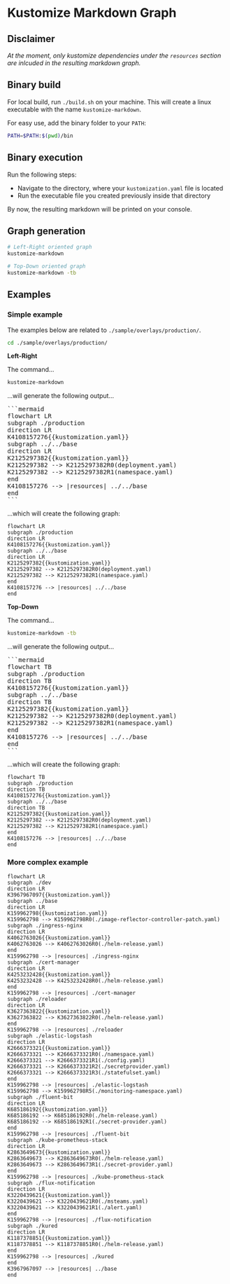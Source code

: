 # Kustomize Markdown Graph

## Disclaimer

*At the moment, only kustomize dependencies under the `resources` section are inlcuded in the resulting markdown graph.*

## Binary build

For local build, run `./build.sh` on your machine. This will create a linux executable with the name `kustomize-markdown`.

For easy use, add the binary folder to your `PATH`:
```sh
PATH=$PATH:$(pwd)/bin
```

## Binary execution

Run the following steps:
* Navigate to the directory, where your `kustomization.yaml` file is located
* Run the executable file you created previously inside that directory

By now, the resulting markdown will be printed on your console.

## Graph generation

```sh
# Left-Right oriented graph
kustomize-markdown

# Top-Down oriented graph
kustomize-markdown -tb
```

## Examples

### Simple example
The examples below are related to `./sample/overlays/production/`.

```sh
cd ./sample/overlays/production/
```

**Left-Right**

The command...

```sh
kustomize-markdown
```

...will generate the following output...

<pre>
```mermaid
flowchart LR
subgraph ./production
direction LR
K4108157276{{kustomization.yaml}}
subgraph ../../base
direction LR
K2125297382{{kustomization.yaml}}
K2125297382 --> K2125297382R0(deployment.yaml)
K2125297382 --> K2125297382R1(namespace.yaml)
end
K4108157276 --> |resources| ../../base
end
```
</pre>

...which will create the following graph:

```mermaid
flowchart LR
subgraph ./production
direction LR
K4108157276{{kustomization.yaml}}
subgraph ../../base
direction LR
K2125297382{{kustomization.yaml}}
K2125297382 --> K2125297382R0(deployment.yaml)
K2125297382 --> K2125297382R1(namespace.yaml)
end
K4108157276 --> |resources| ../../base
end
```

**Top-Down**

The command...

```sh
kustomize-markdown -tb
```

...will generate the following output...

<pre>
```mermaid
flowchart TB
subgraph ./production
direction TB
K4108157276{{kustomization.yaml}}
subgraph ../../base
direction TB
K2125297382{{kustomization.yaml}}
K2125297382 --> K2125297382R0(deployment.yaml)
K2125297382 --> K2125297382R1(namespace.yaml)
end
K4108157276 --> |resources| ../../base
end
```
</pre>

...which will create the following graph:

```mermaid
flowchart TB
subgraph ./production
direction TB
K4108157276{{kustomization.yaml}}
subgraph ../../base
direction TB
K2125297382{{kustomization.yaml}}
K2125297382 --> K2125297382R0(deployment.yaml)
K2125297382 --> K2125297382R1(namespace.yaml)
end
K4108157276 --> |resources| ../../base
end
```

### More complex example

```mermaid
flowchart LR
subgraph ./dev
direction LR
K3967967097{{kustomization.yaml}}
subgraph ../base
direction LR
K159962798{{kustomization.yaml}}
K159962798 --> K159962798R0(./image-reflector-controller-patch.yaml)
subgraph ./ingress-nginx
direction LR
K4062763026{{kustomization.yaml}}
K4062763026 --> K4062763026R0(./helm-release.yaml)
end
K159962798 --> |resources| ./ingress-nginx
subgraph ./cert-manager
direction LR
K4253232428{{kustomization.yaml}}
K4253232428 --> K4253232428R0(./helm-release.yaml)
end
K159962798 --> |resources| ./cert-manager
subgraph ./reloader
direction LR
K3627363822{{kustomization.yaml}}
K3627363822 --> K3627363822R0(./helm-release.yaml)
end
K159962798 --> |resources| ./reloader
subgraph ./elastic-logstash
direction LR
K2666373321{{kustomization.yaml}}
K2666373321 --> K2666373321R0(./namespace.yaml)
K2666373321 --> K2666373321R1(./config.yaml)
K2666373321 --> K2666373321R2(./secretprovider.yaml)
K2666373321 --> K2666373321R3(./statefulset.yaml)
end
K159962798 --> |resources| ./elastic-logstash
K159962798 --> K159962798R5(./monitoring-namespace.yaml)
subgraph ./fluent-bit
direction LR
K685186192{{kustomization.yaml}}
K685186192 --> K685186192R0(./helm-release.yaml)
K685186192 --> K685186192R1(./secret-provider.yaml)
end
K159962798 --> |resources| ./fluent-bit
subgraph ./kube-prometheus-stack
direction LR
K2863649673{{kustomization.yaml}}
K2863649673 --> K2863649673R0(./helm-release.yaml)
K2863649673 --> K2863649673R1(./secret-provider.yaml)
end
K159962798 --> |resources| ./kube-prometheus-stack
subgraph ./flux-notification
direction LR
K3220439621{{kustomization.yaml}}
K3220439621 --> K3220439621R0(./msteams.yaml)
K3220439621 --> K3220439621R1(./alert.yaml)
end
K159962798 --> |resources| ./flux-notification
subgraph ./kured
direction LR
K1187378851{{kustomization.yaml}}
K1187378851 --> K1187378851R0(./helm-release.yaml)
end
K159962798 --> |resources| ./kured
end
K3967967097 --> |resources| ../base
end
```

